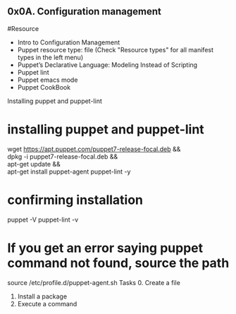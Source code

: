 ## 0x0A. Configuration management
#Resource
* Intro to Configuration Management
* Puppet resource type: file (Check "Resource types" for all manifest types in the left menu)
* Puppet’s Declarative Language: Modeling Instead of Scripting
* Puppet lint
* Puppet emacs mode
* Puppet CookBook

Installing puppet and puppet-lint
# installing puppet and puppet-lint
wget https://apt.puppet.com/puppet7-release-focal.deb && \
    dpkg -i puppet7-release-focal.deb && \
    apt-get update && \
    apt-get install puppet-agent puppet-lint -y

# confirming installation
puppet -V
puppet-lint -v

# If you get an error saying puppet command not found, source the path
source /etc/profile.d/puppet-agent.sh
Tasks
0. Create a file
1. Install a package
2. Execute a command
